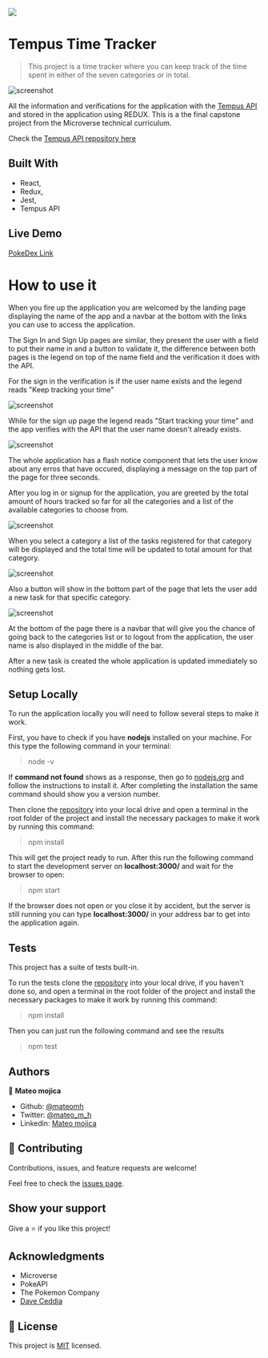 ![](https://img.shields.io/badge/Microverse-blueviolet)

# Tempus Time Tracker

> This project is a time tracker where you can keep track of the time spent in either of the seven categories or in total.

![screenshot](./src/assets/screenshots/landing.png)

All the information and verifications for the application with the [Tempus API](https://tempus-mm-api.herokuapp.com/) and stored in the application using REDUX. This is a the final capstone project from the Microverse technical curriculum.

Check the [Tempus API repository here](https://github.com/mateomh/tempus-api.git)

## Built With

- React,
- Redux,
- Jest,
- Tempus API

## Live Demo

[PokeDex Link]()

# How to use it

When you fire up the application you are welcomed by the landing page displaying the name of the app and a navbar at the bottom with the links you can use to access the application.

The Sign In and Sign Up pages are similar, they present the user with a field to put their name in and a button to validate it, the difference between both pages is the legend on top of the name field and the verification it does with the API.

For the sign in the verification is if the user name exists and the legend reads "Keep tracking your time"

![screenshot](./src/assets/screenshots/signin.png)

While for the sign up page the legend reads "Start tracking your time" and the app verifies with the API that the user name doesn't already exists.

![screenshot](./src/assets/screenshots/signup.png)

The whole application has a flash notice component that lets the user know about any erros that have occured, displaying a message on the top part of the page for three seconds.

After you log in or signup for the application, you are greeted by the total amount of hours tracked so far for all the categories and a list of the available categories to choose from.

![screenshot](./src/assets/screenshots/categories.png)


When you select a category a list of the tasks registered for that category will be displayed and the total time will be updated to total amount for that category.

![screenshot](./src/assets/screenshots/tasklist.png)

Also a button will show in the bottom part of the page that lets the user add a new task for that specific category.

![screenshot](./src/assets/screenshots/createtask.png)

At the bottom of the page there is a navbar that will give you the chance of going back to the categories list or to logout from the application, the user name is also displayed in the middle of the bar.

After a new task is created the whole application is updated immediately so nothing gets lost.



## Setup Locally

To run the application locally you will need to follow several steps to make it work.

First, you have to check if you have **nodejs** installed on your machine. For this type the following command in your terminal:

> node -v

If **command not found** shows as a response, then go to [nodejs.org](https://nodejs.org/en/) and follow the instructions to install it. After completing the installation the same command should show you a version number.

Then clone the [repository](https://github.com/mateomh/tempus-time-tracker.git) into your local drive and open a terminal in the root folder of the project and install the necessary packages to make it work by running this command:

> npm install

This will get the project ready to run. After this run the following command to start the development server on **localhost:3000/** and wait for the browser to open:

> npm start

If the browser does not open or you close it by accident, but the server is still running you can type **localhost:3000/** in your address bar to get into the application again.


## Tests

This project has a suite of tests built-in.

To run the tests clone the [repository](https://github.com/mateomh/tempus-time-tracker.git) into your local drive, if you haven't done so, and open a terminal in the root folder of the project and install the necessary packages to make it work by running this command:

> npm install

Then you can just run the following command and see the results

> npm test


## Authors

👤 **Mateo mojica**

- Github: [@mateomh](https://github.com/mateomh)
- Twitter: [@mateo_m_h](https://twitter.com/mateo_m_h)
- Linkedin: [Mateo mojica](https://linkedin.com/mateo_mojica_hernandez)


## 🤝 Contributing

Contributions, issues, and feature requests are welcome!

Feel free to check the [issues page](issues/).

## Show your support

Give a ⭐️ if you like this project!

## Acknowledgments

- Microverse
- PokeAPI
- The Pokemon Company
- [Dave Ceddia](https://www.youtube.com/channel/UCPrkHuq0i1WflifRXUpvNmg)

## 📝 License

This project is [MIT](https://opensource.org/licenses/MIT) licensed.
